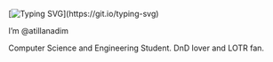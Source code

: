 [![Typing SVG](https://readme-typing-svg.herokuapp.com?color=%2336BCF7&lines=Hello+world%2C+welcome+to+my+profile.)](https://git.io/typing-svg)

I’m @atillanadim

Computer Science and Engineering Student. DnD lover and LOTR fan. 
